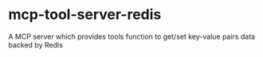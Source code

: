 # mcp-tool-server-redis
A MCP server which provides tools function to get/set key-value pairs data backed by Redis
